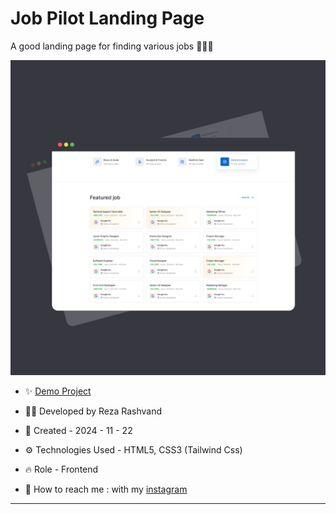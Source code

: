 # Job Pilot Landing Page

A good landing page for finding various jobs 🕵️‍♂️📰

![16](https://github.com/Reza-Developer01/jobpilot/blob/main/16.png)

- ✨ [Demo Project](https://reza-developer01.github.io/GameLanding/)

- 👨‍💻 Developed by Reza Rashvand

- 📅 Created - 2024 - 11 - 22

- ⚙️ Technologies Used - HTML5, CSS3 (Tailwind Css)

- 🔥 Role - Frontend

- 🤝 How to reach me : with my [instagram](https://www.instagram.com/amirreza_rashvand_developer)
****

